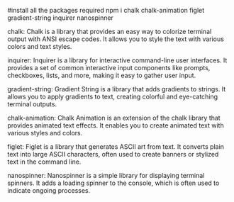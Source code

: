 #install all the packages required
npm i chalk chalk-animation figlet gradient-string inquirer nanospinner

chalk: Chalk is a library that provides an easy way to colorize terminal output with ANSI escape codes. It allows you to style the text with various colors and text styles.

inquirer: Inquirer is a library for interactive command-line user interfaces. It provides a set of common interactive input components like prompts, checkboxes, lists, and more, making it easy to gather user input.

gradient-string: Gradient String is a library that adds gradients to strings. It allows you to apply gradients to text, creating colorful and eye-catching terminal outputs.

chalk-animation: Chalk Animation is an extension of the chalk library that provides animated text effects. It enables you to create animated text with various styles and colors.

figlet: Figlet is a library that generates ASCII art from text. It converts plain text into large ASCII characters, often used to create banners or stylized text in the command line.

nanospinner: Nanospinner is a simple library for displaying terminal spinners. It adds a loading spinner to the console, which is often used to indicate ongoing processes.